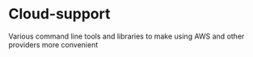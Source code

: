 Cloud-support
=============

Various command line tools and libraries to make using AWS and other providers more convenient 
